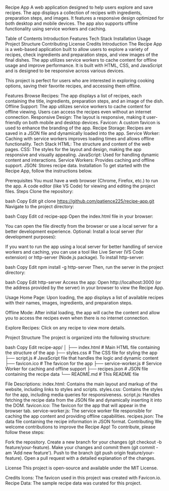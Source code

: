 Recipe App
A web application designed to help users explore and save recipes. The app displays a collection of recipes with ingredients, preparation steps, and images. It features a responsive design optimized for both desktop and mobile devices. The app also supports offline functionality using service workers and caching.


Table of Contents
Introduction
Features
Tech Stack
Installation
Usage
Project Structure
Contributing
License
Credits
Introduction
The Recipe App is a web-based application built to allow users to explore a variety of recipes, check ingredients and preparation steps, and view images of the final dishes. The app utilizes service workers to cache content for offline usage and improve performance. It is built with HTML, CSS, and JavaScript and is designed to be responsive across various devices.

This project is perfect for users who are interested in exploring cooking options, saving their favorite recipes, and accessing them offline.


Features
Browse Recipes: The app displays a list of recipes, each containing the title, ingredients, preparation steps, and an image of the dish.
Offline Support: The app utilizes service workers to cache content for offline viewing. Users can access the recipes even without an internet connection.
Responsive Design: The layout is responsive, making it user-friendly on both mobile and desktop devices.
Favicon: A custom favicon is used to enhance the branding of the app.
Recipe Storage: Recipes are saved in a JSON file and dynamically loaded into the app.
Service Worker: Caching with service workers improves loading times and allows offline functionality.
Tech Stack
HTML: The structure and content of the web pages.
CSS: The styles for the layout and design, making the app responsive and visually appealing.
JavaScript: Used for handling dynamic content and interactions.
Service Workers: Provides caching and offline support.
JSON: Stores recipe data.
Installation
To get started with the Recipe App, follow the instructions below.


Prerequisites
You must have a web browser (Chrome, Firefox, etc.) to run the app.
A code editor (like VS Code) for viewing and editing the project files.
Steps
Clone the repository:

bash
Copy
Edit
git clone https://github.com/patience225/recipe-app.git
Navigate to the project directory:

bash
Copy
Edit
cd recipe-app
Open the index.html file in your browser:

You can open the file directly from the browser or use a local server for a better development experience.
Optional: Install a local server (for development purposes):

If you want to run the app using a local server for better handling of service workers and caching, you can use a tool like Live Server (VS Code extension) or http-server (Node.js package).
To install http-server:

bash
Copy
Edit
npm install -g http-server
Then, run the server in the project directory:

bash
Copy
Edit
http-server
Access the app: Open http://localhost:3000 (or the address provided by the server) in your browser to view the Recipe App.

Usage
Home Page: Upon loading, the app displays a list of available recipes with their names, images, ingredients, and preparation steps.

Offline Mode: After initial loading, the app will cache the content and allow you to access the recipes even when there is no internet connection.

Explore Recipes: Click on any recipe to view more details.

Project Structure
The project is organized into the following structure:

bash
Copy
Edit
recipe-app/
│
├── index.html            # Main HTML file containing the structure of the app
├── styles.css            # The CSS file for styling the app
├── script.js             # JavaScript file that handles the logic and dynamic content
├── favicon.ico           # The favicon for the app
├── service-worker.js     # Service Worker for caching and offline support
├── recipes.json          # JSON file containing the recipe data
└── README.md             # This README file


File Descriptions:
index.html: Contains the main layout and markup of the website, including links to styles and scripts.
styles.css: Contains the styles for the app, including media queries for responsiveness.
script.js: Handles fetching the recipe data from the JSON file and dynamically inserting it into the DOM.
favicon.ico: The favicon for the app that will appear in the browser tab.
service-worker.js: The service worker file responsible for caching the app content and providing offline capabilities.
recipes.json: The data file containing the recipe information in JSON format.
Contributing
We welcome contributions to improve the Recipe App! To contribute, please follow these steps:


Fork the repository.
Create a new branch for your changes (git checkout -b feature/your-feature).
Make your changes and commit them (git commit -am 'Add new feature').
Push to the branch (git push origin feature/your-feature).
Open a pull request with a detailed explanation of the changes.

License
This project is open-source and available under the MIT License.


Credits
Icons: The favicon used in this project was created with Favicon.io.
Recipe Data: The sample recipe data was curated for this project.